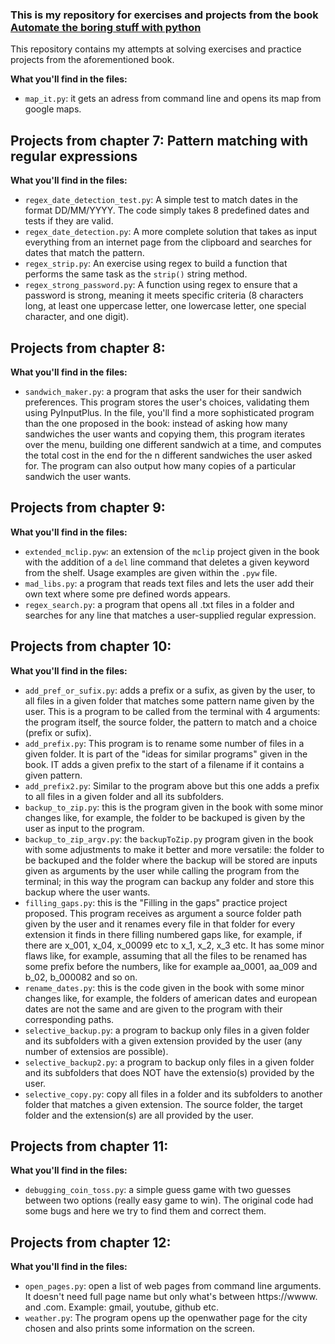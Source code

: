 ### This is my repository for exercises and projects from the book [Automate the boring stuff with python](https://automatetheboringstuff.com/)

This repository contains my attempts at solving exercises and practice projects from the aforementioned book.

**What you'll find in the files:**
 * `map_it.py`: it gets an adress from command line and opens its map from google maps.

## Projects from chapter 7: Pattern matching with regular expressions

**What you'll find in the files:**
 * `regex_date_detection_test.py`: A simple test to match dates in the format DD/MM/YYYY. The code simply takes 8 predefined dates and tests if they are valid.
 * `regex_date_detection.py`: A more complete solution that takes as input everything from an internet page from the clipboard and searches for dates that match the pattern.
 * `regex_strip.py`: An exercise using regex to build a function that performs the same task as the `strip()` string method.
 * `regex_strong_password.py`: A function using regex to ensure that a password is strong, meaning it meets specific criteria (8 characters long, at least one uppercase letter, one lowercase letter, one special character, and one digit).
   
## Projects from chapter 8:

**What you'll find in the files:**
 * `sandwich_maker.py`: a program that asks the user for their sandwich preferences. This program stores the user's choices, validating them using PyInputPlus. In the file, you'll find a more sophisticated program than the one proposed in the book: instead of asking how many sandwiches the user wants and copying them, this program iterates over the menu, building one different sandwich at a time, and computes the total cost in the end for the n different sandwiches the user asked for. The program can also output how many copies of a particular sandwich the user wants.

## Projects from chapter 9:

**What you'll find in the files:**
 * `extended_mclip.pyw`: an extension of the `mclip` project given in the book with the addition of a `del` line command that deletes a given keyword from the shelf. Usage examples are given within the `.pyw` file.
 * `mad_libs.py`: a program that reads text files and lets the user add their own text where some pre defined words appears.
 * `regex_search.py`: a program that opens all .txt files in a folder and searches for any line that matches a user-supplied regular expression.

## Projects from chapter 10:

**What you'll find in the files:**
 * `add_pref_or_sufix.py`: adds a prefix or a sufix, as given by the user, to all files in a given folder that matches some pattern name given by the user. This is a program to be called from the terminal with 4 arguments: the program itself, the source folder, the pattern to match and a choice (prefix or sufix).
 * `add_prefix.py`: This program is to rename some number of files in a given folder. It is part of the "ideas for similar programs" given in the book. IT adds a given prefix to the start of a filename if it contains a given pattern.
 * `add_prefix2.py`: Similar to the program above but this one adds a prefix to all files in a given folder and all its subfolders.
 * `backup_to_zip.py`: this is the program given in the book with some minor changes like, for example, the folder to be backuped is given by the user as input to the program.
 * `backup_to_zip_argv.py`: the `backupToZip.py` program given in the book with some adjustments to make it better and more versatile: the folder to be backuped and the folder where the backup will be stored are inputs given as arguments by the user while calling the program from the terminal; in this way the program can backup any folder and store this backup where the user wants.
 * `filling_gaps.py`: this is the "Filling in the gaps" practice project proposed. This program receives as argument a source folder path given by the user and it renames every file in that folder for every extension it finds in there filling numbered gaps like, for example, if there are x_001, x_04, x_00099 etc to x_1, x_2, x_3 etc. It has some minor flaws like, for example, assuming that all the files to be renamed has some prefix before the numbers, like for example aa_0001, aa_009 and b_02, b_000082 and so on.
 * `rename_dates.py`: this is the code given in the book with some minor changes like, for example, the folders of american dates and european dates are not the same and are given to the program with their corresponding paths.
 * `selective_backup.py`: a program to backup only files in a given folder and its subfolders with a given extension provided by the user (any number of extensios are possible).
 * `selective_backup2.py`: a program to backup only files in a given folder and its subfolders that does NOT have the extensio(s) provided by the user.
 * `selective_copy.py`: copy all files in a folder and its subfolders to another folder that matches a given extension. The source folder, the target folder and the extension(s) are all provided by the user.
 
## Projects from chapter 11:

**What you'll find in the files:**
 * `debugging_coin_toss.py`: a simple guess game with two guesses between two options (really easy game to win). The original code had some bugs and here we try to find them and correct them.
 
## Projects from chapter 12:

**What you'll find in the files:**
 * `open_pages.py`: open a list of web pages from command line arguments. It doesn't need full page name but only what's between https://wwww. and .com. Example: gmail, youtube, github etc.
 * `weather.py`: The program opens up the openwather page for the city chosen and also prints some information on the screen.

